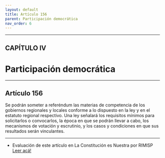 ```yaml
---
layout: default
title: Artículo 156
parent: Participación democrática
nav_order: 6
---
```


---

## CAPÍTULO IV
# Participación democrática

---

## Artículo 156

Se podrán someter a referéndum las materias de competencia de los gobiernos regionales y locales conforme a lo dispuesto en la ley y en el estatuto regional respectivo. Una ley señalará los requisitos mínimos para solicitarlos o convocarlos, la época en que se podrán llevar a cabo, los mecanismos de votación y escrutinio, y los casos y condiciones en que sus resultados serán vinculantes.

---
- Evaluación de este artículo en La Constitución es Nuestra por RIMISP
<a target="_blank" href="https://laconstitucionesnuestra.cl/evaluaciones/verevaluaciones/51">Leer acá!</a>